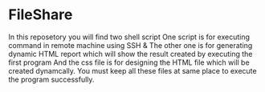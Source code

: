 # FileShare
In this reposetory you will find two shell script 
One script is for executing command in remote machine using SSH &
The other one is for generating dynamic HTML report which will show the result created by executing the first program
And the css file is for designing the HTML file which will be created dynamcally.
You must keep all these files at same place to execute the program successfully.
